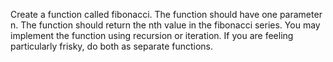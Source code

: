 Create a function called fibonacci.
The function should have one parameter n.
The function should return the nth value in the fibonacci series.
You may implement the function using recursion or iteration.
If you are feeling particularly frisky, do both as separate functions.
